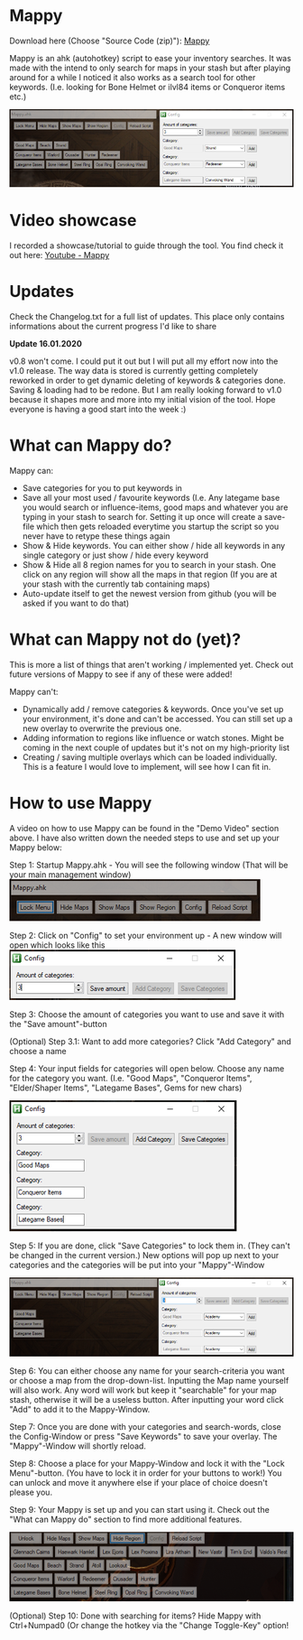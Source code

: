 # Mappy

Download here (Choose "Source Code (zip)"): [Mappy](https://github.com/Nekolike/Mappy/releases/tag/v0.7.2-alpha)

Mappy is an ahk (autohotkey) script to ease your inventory searches. It was made with the intend to only search for maps in your stash but after playing around for a while I noticed it also works as a search tool for other keywords. (I.e. looking for Bone Helmet or ilvl84 items or Conqueror items etc.)

![Image of Mappy](images/Mappy.PNG)

# Video showcase

I recorded a showcase/tutorial to guide through the tool. You find check it out here: [Youtube - Mappy](https://www.youtube.com/watch?v=JkStW1uJr7A)

# Updates

Check the Changelog.txt for a full list of updates. This place only contains informations about the current progress I'd like to share

**Update 16.01.2020**

v0.8 won't come. I could put it out but I will put all my effort now into the v1.0 release. The way data is stored is currently getting completely reworked in order to get dynamic deleting of keywords & categories done. Saving & loading had to be redone. But I am really looking forward to v1.0 because it shapes more and more into my initial vision of the tool. Hope everyone is having a good start into the week :)


# What can Mappy do?

Mappy can:
- Save categories for you to put keywords in
- Save all your most used / favourite keywords (I.e. Any lategame base you would search or influence-items, good maps and whatever you are typing in your stash to search for. Setting it up once will create a save-file which then gets reloaded everytime you startup the script so you never have to retype these things again
- Show & Hide keywords. You can either show / hide all keywords in any single category or just show / hide every keyword 
- Show & Hide all 8 region names for you to search in your stash. One click on any region will show all the maps in that region (If you are at your stash with the currently tab containing maps)
- Auto-update itself to get the newest version from github (you will be asked if you want to do that)

# What can Mappy not do (yet)?
This is more a list of things that aren't working / implemented yet. Check out future versions of Mappy to see if any of these were added!

Mappy can't:
- Dynamically add / remove categories & keywords. Once you've set up your environment, it's done and can't be accessed. You can still set up a new overlay to overwrite the previous one.
- Adding information to regions like influence or watch stones. Might be coming in the next couple of updates but it's not on my high-priority list
- Creating / saving multiple overlays which can be loaded individually. This is a feature I would love to implement, will see how I can fit in. 


# How to use Mappy
A video on how to use Mappy can be found in the "Demo Video" section above. I have also written down the needed steps to use and set up your Mappy below:

Step 1: Startup Mappy.ahk - You will see the following window (That will be your main management window)
![Image of Mappy at startup](images/Mappy_Startup.PNG)

Step 2: Click on "Config" to set your environment up - A new window will open which looks like this
![Image of Config at startup](images/Config_Startup.PNG)

Step 3: Choose the amount of categories you want to use and save it with the "Save amount"-button

(Optional) Step 3.1: Want to add more categories? Click "Add Category" and choose a name

Step 4: Your input fields for categories will open below. Choose any name for the category you want.  (I.e. "Good Maps", "Conqueror Items", "Elder/Shaper Items", "Lategame Bases", Gems for new chars)

![Image of Category amount](images/Config_ChooseCategory.PNG)

Step 5: If you are done, click "Save Categories" to lock them in. (They can't be changed in the current version.) New options will pop up next to your categories and the categories will be put into your "Mappy"-Window

![Image of Category + Keyword options](images/Mappy_CategoriesChosen.PNG)

Step 6: You can either choose any name for your search-criteria you want or choose a map from the drop-down-list. Inputting the Map name yourself will also work. Any word will work but keep it "searchable" for your map stash, otherwise it will be a useless button. After inputting your word click "Add" to add it to the Mappy-Window.

Step 7: Once you are done with your categories and search-words, close the Config-Window or press "Save Keywords" to save your overlay. The "Mappy"-Window will shortly reload.

Step 8: Choose a place for your Mappy-Window and lock it with the "Lock Menu"-button. (You have to lock it in order for your buttons to work!) You can unlock and move it anywhere else if your place of choice doesn't please you. 

Step 9: Your Mappy is set up and you can start using it. Check out the "What can Mappy do" section to find more additional features.

![Image of Mappy done](images/Mappy_Final.PNG)

(Optional) Step 10: Done with searching for items? Hide Mappy with Ctrl+Numpad0 (Or change the hotkey via the "Change Toggle-Key" option!

